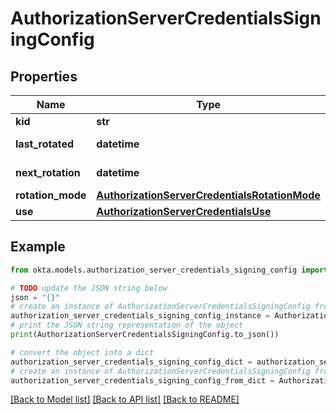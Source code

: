 # AuthorizationServerCredentialsSigningConfig


## Properties

Name | Type | Description | Notes
------------ | ------------- | ------------- | -------------
**kid** | **str** |  | [optional] 
**last_rotated** | **datetime** |  | [optional] [readonly] 
**next_rotation** | **datetime** |  | [optional] [readonly] 
**rotation_mode** | [**AuthorizationServerCredentialsRotationMode**](AuthorizationServerCredentialsRotationMode.md) |  | [optional] 
**use** | [**AuthorizationServerCredentialsUse**](AuthorizationServerCredentialsUse.md) |  | [optional] 

## Example

```python
from okta.models.authorization_server_credentials_signing_config import AuthorizationServerCredentialsSigningConfig

# TODO update the JSON string below
json = "{}"
# create an instance of AuthorizationServerCredentialsSigningConfig from a JSON string
authorization_server_credentials_signing_config_instance = AuthorizationServerCredentialsSigningConfig.from_json(json)
# print the JSON string representation of the object
print(AuthorizationServerCredentialsSigningConfig.to_json())

# convert the object into a dict
authorization_server_credentials_signing_config_dict = authorization_server_credentials_signing_config_instance.to_dict()
# create an instance of AuthorizationServerCredentialsSigningConfig from a dict
authorization_server_credentials_signing_config_from_dict = AuthorizationServerCredentialsSigningConfig.from_dict(authorization_server_credentials_signing_config_dict)
```
[[Back to Model list]](../README.md#documentation-for-models) [[Back to API list]](../README.md#documentation-for-api-endpoints) [[Back to README]](../README.md)


